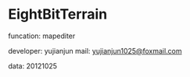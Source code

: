 EightBitTerrain
===============
funcation: mapediter

developer: yujianjun
mail:      yujianjun1025@foxmail.com

data: 20121025

